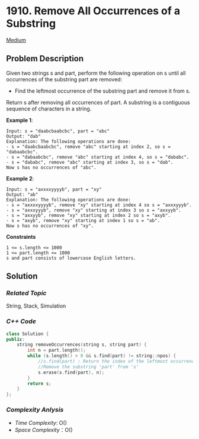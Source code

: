 # 1910. Remove All Occurrences of a Substring
[Medium](https://leetcode.com/problems/remove-all-occurrences-of-a-substring/description/)

## Problem Description

Given two strings s and part, perform the following operation on s until all occurrences of the substring part are removed:

  - Find the leftmost occurrence of the substring part and remove it from s.

Return s after removing all occurrences of part. A substring is a contiguous sequence of characters in a string.


**Example 1**:
```
Input: s = "daabcbaabcbc", part = "abc"
Output: "dab"
Explanation: The following operations are done:
- s = "daabcbaabcbc", remove "abc" starting at index 2, so s = "dabaabcbc".
- s = "dabaabcbc", remove "abc" starting at index 4, so s = "dababc".
- s = "dababc", remove "abc" starting at index 3, so s = "dab".
Now s has no occurrences of "abc".
```
**Example 2**:
```
Input: s = "axxxxyyyyb", part = "xy"
Output: "ab"
Explanation: The following operations are done:
- s = "axxxxyyyyb", remove "xy" starting at index 4 so s = "axxxyyyb".
- s = "axxxyyyb", remove "xy" starting at index 3 so s = "axxyyb".
- s = "axxyyb", remove "xy" starting at index 2 so s = "axyb".
- s = "axyb", remove "xy" starting at index 1 so s = "ab".
Now s has no occurrences of "xy".
```

**Constraints**
```
1 <= s.length <= 1000
1 <= part.length <= 1000
s​​​​​​ and part consists of lowercase English letters.
```

## Solution

### _Related Topic_
   String, Stack, Simulation

### _C++ Code_
```cpp
class Solution {
public:
    string removeOccurrences(string s, string part) {
        int n = part.length();
        while (s.length() > 0 && s.find(part) != string::npos) {
            //s.find(part) : Return the index of the leftmost occurrence of string 'part'
            //Remove the substring 'part' from 's'
            s.erase(s.find(part), n);
        }
        return s;
    }
};
```

### _Complexity Anlysis_
- _Time Complexity_: O()
- _Space Complexity_：O()
